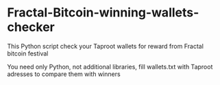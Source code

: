 # Fractal-Bitcoin-winning-wallets-checker
This Python script check your Taproot wallets for reward from Fractal bitcoin festival



You need only Python, not additional libraries, fill wallets.txt with Taproot adresses to compare them with winners
